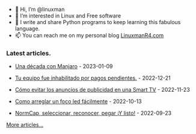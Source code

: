 - 👋 Hi, I’m @linuxman
- 👀 I’m interested in Linux and Free software
- 🌱 I write and share Python programs to keep learning this fabulous language.
- 📫 You can reach me on my personal blog [LinuxmanR4.com](https://linuxmanr4.com)

### Latest articles.


  * <a href="https://linuxmanr4.com/2023/01/09/una-decada-con-manjaro/" target="_blank">Una década con Manjaro</a> - 2023-01-09

  * <a href="https://linuxmanr4.com/2022/12/21/tu-equipo-fue-inhabilitado-por-pagos-pendientes/" target="_blank">Tu equipo fue inhabilitado por pagos pendientes.</a> - 2022-12-21

  * <a href="https://linuxmanr4.com/2022/11/23/como-evitar-los-anuncios-de-publicidad-en-una-smart-tv/" target="_blank">Cómo evitar los anuncios de publicidad en una Smart TV</a> - 2022-11-23

  * <a href="https://linuxmanr4.com/2022/10/13/como-arreglar-un-foco-led-facilmente/" target="_blank">Como arreglar un foco led fácilmente</a> - 2022-10-13

  * <a href="https://linuxmanr4.com/2022/09/23/normcap-seleccionar-reconocer-pegar-y-listo/" target="_blank">NormCap, seleccionar, reconocer, pegar ¡Y listo!</a> - 2022-09-23


[More articles...](https://linuxmanr4.com/archivo-general/)